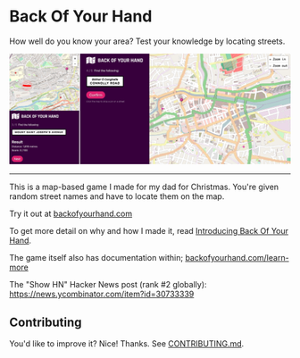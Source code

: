 # Back Of Your Hand

How well do you know your area? Test your knowledge by locating streets.

![Screenshots of the game; one narrow / mobile sized, one desktop sized. In one, the user is asked to find a particular street, but they haven't placed a marker / guess on the map yet. The other is an example where the result of a guess is being shown (i.e. the street is revealed and the distance is shown, etc.)](./public/images/combined-screenshots.png)

---

This is a map-based game I made for my dad for Christmas. You're given random street names and have to locate them on the map.

Try it out at [backofyourhand.com](https://backofyourhand.com)

To get more detail on why and how I made it, read [Introducing Back Of Your Hand](https://adamlynch.com/back-of-your-hand).

The game itself also has documentation within; [backofyourhand.com/learn-more](https://backofyourhand.com/learn-more)

The "Show HN" Hacker News post (rank #2 globally): https://news.ycombinator.com/item?id=30733339

## Contributing

You'd like to improve it? Nice! Thanks. See [CONTRIBUTING.md](./CONTRIBUTING.md).
